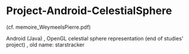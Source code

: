# Project-Android-CelestialSphere
(cf. memoire_WeymeelsPierre.pdf)

Android (Java) , OpenGL celestial sphere representation (end of studies' project)  ,
old name: starstracker
